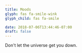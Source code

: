 ```yaml
---
title: Moods
glyph: fas fa-smile-wink
glyph_child: fas fa-smile

date: 2018-07-06T13:44:46-07:00
draft: false
---
```


Don't let the universe get you down.
